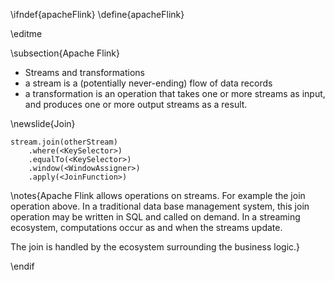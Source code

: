 \ifndef{apacheFlink}
\define{apacheFlink}

\editme

\subsection{Apache Flink}

* Streams and transformations
* a stream is a (potentially never-ending) flow of data records
* a transformation is an operation that takes one or more streams as input, and produces one or more output streams as a result.

\newslide{Join}

```
stream.join(otherStream)
    .where(<KeySelector>)
    .equalTo(<KeySelector>)
    .window(<WindowAssigner>)
    .apply(<JoinFunction>)
```

\notes{Apache Flink allows operations on streams. For example the join operation above. In a traditional data base management system, this join operation may be written in SQL and called on demand. In a streaming ecosystem, computations occur as and when the streams update. 

The join is handled by the ecosystem surrounding the business logic.}

\endif
